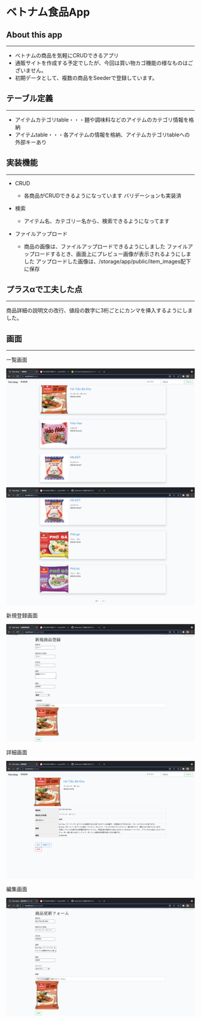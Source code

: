 
# ベトナム食品App

## About this app
---
* ベトナムの商品を気軽にCRUDできるアプリ
* 通販サイトを作成する予定でしたが、今回は買い物カゴ機能の様なものはございません。
* 初期データとして、複数の商品をSeederで登録しています。

## テーブル定義
---

* アイテムカテゴリtable・・・麺や調味料などのアイテムのカテゴリ情報を格納
* アイテムtable・・・各アイテムの情報を格納、アイテムカテゴリtableへの外部キーあり

## 実装機能
---

* CRUD
  * 各商品がCRUDできるようになっています
バリデーションも実装済

* 検索
  * アイテム名、カテゴリー名から、検索できるようになってます

* ファイルアップロード
   * 商品の画像は、ファイルアップロードできるようにしました
ファイルアップロードするとき、画面上にプレビュー画像が表示されるようにしました
アップロードした画像は、/storage/app/public/item_images配下に保存

## プラスαで工夫した点
---

商品詳細の説明文の改行、値段の数字に3桁ごとにカンマを挿入するようにしました。


## 画面
---
一覧画面

![index01](app/images/index01.png)
![index02](app/images/index02.png)

新規登録画面

![create01](app/images/create01.png)

詳細画面

![show01](app/images/show01.png)

編集画面

![edit01](app/images/edit01.png)



